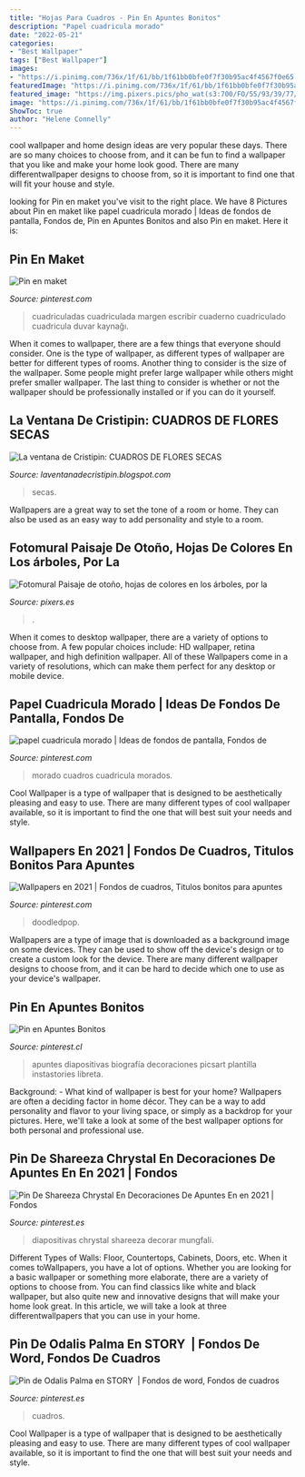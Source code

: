 ```yaml
---
title: "Hojas Para Cuadros - Pin En Apuntes Bonitos"
description: "Papel cuadricula morado"
date: "2022-05-21"
categories:
- "Best Wallpaper"
tags: ["Best Wallpaper"]
images:
- "https://i.pinimg.com/736x/1f/61/bb/1f61bb0bfe0f7f30b95ac4f4567f0e65.jpg"
featuredImage: "https://i.pinimg.com/736x/1f/61/bb/1f61bb0bfe0f7f30b95ac4f4567f0e65.jpg"
featured_image: "https://img.pixers.pics/pho_wat(s3:700/FO/55/93/39/77/700_FO55933977_5bc3de6558fbfaf225e65b31322739e9.jpg,525,700,cms:2018/10/5bd1b6b8d04b8_220x50-watermark.png,over,305,650,jpg)/fotomurales-paisaje-de-otono-hojas-de-colores-en-los-arboles-por-la-manana-en-el-rio.jpg.jpg"
image: "https://i.pinimg.com/736x/1f/61/bb/1f61bb0bfe0f7f30b95ac4f4567f0e65.jpg"
ShowToc: true
author: "Helene Connelly"
---
```



cool wallpaper and home design ideas are very popular these days. There are so many choices to choose from, and it can be fun to find a wallpaper that you like and make your home look good. There are many differentwallpaper designs to choose from, so it is important to find one that will fit your house and style.

	

		
looking for Pin en maket you've visit to the right place. We have 8 Pictures about Pin en maket like papel cuadricula morado | Ideas de fondos de pantalla, Fondos de, Pin en Apuntes Bonitos and also Pin en maket. Here it is:
		
    
## Pin En Maket

<img loading=lazy src="https://i.pinimg.com/736x/fe/eb/51/feeb513ed48797779cd4cfb314a0b7b6.jpg" onerror="this.onerror=null;this.src='https://tse3.mm.bing.net/th?id=OIP.IVCbNXx7ocFQQbZafqNcCwHaKe&amp;pid=15.1';" alt="Pin en maket">

_Source: pinterest.com_

>cuadriculadas cuadriculada margen escribir cuaderno cuadriculado cuadricula duvar kaynağı. 

	

When it comes to wallpaper, there are a few things that everyone should consider. One is the type of wallpaper, as different types of wallpaper are better for different types of rooms. Another thing to consider is the size of the wallpaper. Some people might prefer large wallpaper while others might prefer smaller wallpaper. The last thing to consider is whether or not the wallpaper should be professionally installed or if you can do it yourself.

    
## La Ventana De Cristipin: CUADROS DE FLORES SECAS

<img loading=lazy src="http://1.bp.blogspot.com/-OnmDZSlPABM/Twl8pAGAUpI/AAAAAAAAASM/PnwJbusWYTE/s1600/6.1.jpg" onerror="this.onerror=null;this.src='https://tse2.mm.bing.net/th?id=OIP.dijwQD9jrT7v2wNjGhtj1gHaFg&amp;pid=15.1';" alt="La ventana de Cristipin: CUADROS DE FLORES SECAS">

_Source: laventanadecristipin.blogspot.com_

>secas. 

	

Wallpapers are a great way to set the tone of a room or home. They can also be used as an easy way to add personality and style to a room.

    
## Fotomural Paisaje De Otoño, Hojas De Colores En Los árboles, Por La

<img loading=lazy src="https://img.pixers.pics/pho_wat(s3:700/FO/55/93/39/77/700_FO55933977_5bc3de6558fbfaf225e65b31322739e9.jpg,525,700,cms:2018/10/5bd1b6b8d04b8_220x50-watermark.png,over,305,650,jpg)/fotomurales-paisaje-de-otono-hojas-de-colores-en-los-arboles-por-la-manana-en-el-rio.jpg.jpg" onerror="this.onerror=null;this.src='https://tse2.mm.bing.net/th?id=OIP.GsPc8dWeHEgevhUcE351jgHaJ4&amp;pid=15.1';" alt="Fotomural Paisaje de otoño, hojas de colores en los árboles, por la">

_Source: pixers.es_

>. 

	

When it comes to desktop wallpaper, there are a variety of options to choose from. A few popular choices include: HD wallpaper, retina wallpaper, and high definition wallpaper. All of these Wallpapers come in a variety of resolutions, which can make them perfect for any desktop or mobile device. 

    
## Papel Cuadricula Morado | Ideas De Fondos De Pantalla, Fondos De

<img loading=lazy src="https://i.pinimg.com/736x/83/37/ab/8337ab9db6635b587f9640309184468e.jpg" onerror="this.onerror=null;this.src='https://tse3.mm.bing.net/th?id=OIP.x4ndCIJhfdcELBQbL2_USwHaM8&amp;pid=15.1';" alt="papel cuadricula morado | Ideas de fondos de pantalla, Fondos de">

_Source: pinterest.com_

>morado cuadros cuadricula morados. 

	

Cool Wallpaper is a type of wallpaper that is designed to be aesthetically pleasing and easy to use. There are many different types of cool wallpaper available, so it is important to find the one that will best suit your needs and style.

    
## Wallpapers En 2021 | Fondos De Cuadros, Titulos Bonitos Para Apuntes

<img loading=lazy src="https://i.pinimg.com/736x/1f/61/bb/1f61bb0bfe0f7f30b95ac4f4567f0e65.jpg" onerror="this.onerror=null;this.src='https://tse1.mm.bing.net/th?id=OIP.w801Yg5cPlzbBnm0a_-oBAHaKm&amp;pid=15.1';" alt="Wallpapers en 2021 | Fondos de cuadros, Titulos bonitos para apuntes">

_Source: pinterest.com_

>doodledpop. 

	

Wallpapers are a type of image that is downloaded as a background image on some devices. They can be used to show off the device's design or to create a custom look for the device. There are many different wallpaper designs to choose from, and it can be hard to decide which one to use as your device's wallpaper.

    
## Pin En Apuntes Bonitos

<img loading=lazy src="https://i.pinimg.com/736x/74/48/36/74483652ecb9d7400c1cb8672faaf6b3.jpg" onerror="this.onerror=null;this.src='https://tse3.mm.bing.net/th?id=OIP.KEYDGoUYvXJiRj4c3xJyqgHaJ3&amp;pid=15.1';" alt="Pin en Apuntes Bonitos">

_Source: pinterest.cl_

>apuntes diapositivas biografía decoraciones picsart plantilla instastories libreta. 

	

Background: - What kind of wallpaper is best for your home?
Wallpapers are often a deciding factor in home décor. They can be a way to add personality and flavor to your living space, or simply as a backdrop for your pictures. Here, we'll take a look at some of the best wallpaper options for both personal and professional use.

    
## Pin De Shareeza Chrystal En Decoraciones De Apuntes En En 2021 | Fondos

<img loading=lazy src="https://i.pinimg.com/736x/00/ac/13/00ac13863416084292296987e703f130.jpg" onerror="this.onerror=null;this.src='https://tse2.mm.bing.net/th?id=OIP.jblKC76e0m5bQ3E7tyEVkAAAAA&amp;pid=15.1';" alt="Pin De Shareeza Chrystal En Decoraciones De Apuntes En en 2021 | Fondos">

_Source: pinterest.es_

>diapositivas chrystal shareeza decorar mungfali. 

	

Different Types of Walls: Floor, Countertops, Cabinets, Doors, etc.
When it comes toWallpapers, you have a lot of options. Whether you are looking for a basic wallpaper or something more elaborate, there are a variety of options to choose from. You can find classics like white and black wallpaper, but also quite new and innovative designs that will make your home look great. In this article, we will take a look at three differentwallpapers that you can use in your home.

    
## Pin De Odalis Palma En STORY ️ | Fondos De Word, Fondos De Cuadros

<img loading=lazy src="https://i.pinimg.com/736x/42/1c/f0/421cf04ba6010b4ffbde5291d7084bbe.jpg" onerror="this.onerror=null;this.src='https://tse1.mm.bing.net/th?id=OIP.bi_aDpz4uBYDRxZbNUXnOAHaNK&amp;pid=15.1';" alt="Pin de Odalis Palma en STORY ️ | Fondos de word, Fondos de cuadros">

_Source: pinterest.es_

>cuadros. 

	

Cool Wallpaper is a type of wallpaper that is designed to be aesthetically pleasing and easy to use. There are many different types of cool wallpaper available, so it is important to find the one that will best suit your needs and style.

